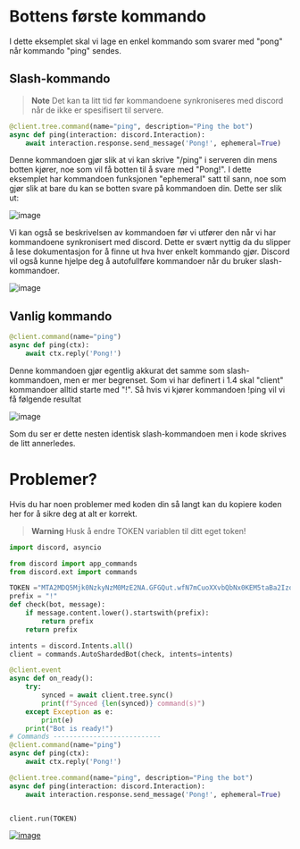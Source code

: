 # Bottens første kommando

I dette eksemplet skal vi lage en enkel kommando som svarer med "pong" når kommando "ping" sendes.

## Slash-kommando
> **Note**
> Det kan ta litt tid før kommandoene synkroniseres med discord når de ikke er spesifisert til servere.

```py
@client.tree.command(name="ping", description="Ping the bot")
async def ping(interaction: discord.Interaction):
    await interaction.response.send_message('Pong!', ephemeral=True)
```
Denne kommandoen gjør slik at vi kan skrive "/ping" i serveren din mens botten kjører, noe som vil få botten til å svare med "Pong!".
I dette eksemplet har kommandoen funksjonen "ephemeral" satt til sann, noe som gjør slik at bare du kan se botten svare på kommandoen din. Dette ser slik ut:

![image](https://user-images.githubusercontent.com/40642234/210766170-c4b4bab3-0ab8-47ae-a8fe-923534b14dd6.png)

Vi kan også se beskrivelsen av kommandoen før vi utfører den når vi har kommandoene synkronisert med discord. Dette er svært nyttig da du slipper å lese dokumentasjon for å finne ut hva hver enkelt kommando gjør. Discord vil også kunne hjelpe deg å autofullføre kommandoer når du bruker slash-kommandoer.

![image](https://user-images.githubusercontent.com/40642234/210766432-4d99f83e-588b-44bf-a677-6c84609d8df9.png)

## Vanlig kommando

```py
@client.command(name="ping")
async def ping(ctx):
    await ctx.reply('Pong!')
```
Denne kommandoen gjør egentlig akkurat det samme som slash-kommandoen, men er mer begrenset.
Som vi har definert i 1.4 skal "client" kommandoer alltid starte med "!". Så hvis vi kjører kommandoen !ping vil vi få følgende resultat

![image](https://user-images.githubusercontent.com/40642234/210767022-53bc3409-ca17-4753-bdd6-89bfe90dce7d.png)

Som du ser er dette nesten identisk slash-kommandoen men i kode skrives de litt annerledes.

# Problemer?
Hvis du har noen problemer med koden din så langt kan du kopiere koden her for å sikre deg at alt er korrekt.
> **Warning** Husk å endre TOKEN variablen til ditt eget token!
```py
import discord, asyncio

from discord import app_commands
from discord.ext import commands

TOKEN ="MTA2MDQ5Mjk0NzkyNzM0MzE2NA.GFGQut.wfN7mCuoXXvbQbNx0KEM5taBa2IzoC4SO76glo"
prefix = "!"
def check(bot, message):
    if message.content.lower().startswith(prefix):
        return prefix
    return prefix

intents = discord.Intents.all()
client = commands.AutoShardedBot(check, intents=intents)

@client.event
async def on_ready():
    try:
        synced = await client.tree.sync()
        print(f"Synced {len(synced)} command(s)")
    except Exception as e:
        print(e)
    print("Bot is ready!")
# Commands ---------------------------
@client.command(name="ping")
async def ping(ctx):
    await ctx.reply('Pong!')

@client.tree.command(name="ping", description="Ping the bot")
async def ping(interaction: discord.Interaction):
    await interaction.response.send_message('Pong!', ephemeral=True)


client.run(TOKEN)
```

[![image](https://img.shields.io/badge/next-Neste%20Side-green?style=for-the-badge&logo=python&logoColor=yellow)](https://github.com/Tragnet/DiscordBot-Kurs/tree/1.6-Stilering-av-meldinger-med-embeds)

